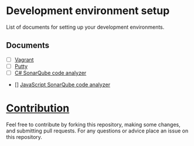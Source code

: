 # Development environment setup

List of documents for setting up your development environments.

## Documents

- [ ] [Vagrant](https://github.com/nemanjapetrovic/dev-env-setup/blob/master/Vagrant.md)
- [ ] [Putty](https://github.com/nemanjapetrovic/dev-env-setup/blob/master/Putty.md)
- [ ] [C# SonarQube code analyzer](https://github.com/nemanjapetrovic/dev-env-setup/blob/master/C%23-SonarQube.md)
- [] [JavaScript SonarQube code analyzer]()

# [Contribution](https://github.com/nemanjapetrovic/dev-env-setup/blob/master/CONTRIBUTING.md)

Feel free to contribute by forking this repository, making some changes, and submitting pull requests. For any questions or advice place an issue on this repository.
